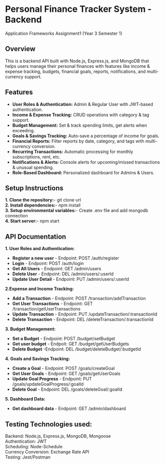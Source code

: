 
# Personal Finance Tracker System - Backend
Application Frameworks Assignment1 (Year 3 Semester 1)

## Overview
This is a backend API built with Node.js, Express.js, and MongoDB that helps users manage their personal finances with features like income & expense tracking, budgets, financial goals, reports, notifications, and multi-currency support.

## Features
- **User Roles & Authentication:** Admin & Regular User with JWT-based authentication.     
- **Income & Expense Tracking:** CRUD operations with category & tag support.        
- **Budget Management:** Set & track spending limits, get alerts when exceeding.       
- **Goals & Savings Tracking:** Auto-save a percentage of income for goals.               
- **Financial Reports:** Filter reports by date, category, and tags with multi-currency conversion.       
- **Recurring Transactions:** Automatic processing for monthly subscriptions, rent, etc.         
- **Notifications & Alerts:** Console alerts for upcoming/missed transactions & unusual spending.  
- **Role-Based Dashboard:** Personalized dashboard for Admins & Users.

## Setup Instructions
  **1. Clone the repository:**- git clone url   
  **2. Install dependencies:**- npm install   
  **3. Setup environmental variables:**- Create .env file and add mongodb connection   
  **4. Start server:**- npm start   

## API Documentation
**1. User Roles and Authentication:**   
- **Register a new user** - Endpoint: POST /auth/register
- **Login** - Endpoint: POST /auth/login
- **Get All Users** - Endpoint: GET /admin/users
- **Delete User** - Endpoint: DEL /admin/users/:userId    
- **Update User Detail** - Endpoint: PUT /admin/users/:userId   

**2.Expense and Income Tracking:**    
- **Add a Transaction** - Endpoint: POST  /transaction/addTransaction   
- **Get User Transactions** - Endpoint: GET /transaction/getUserTransactions
- **Update Transaction** - Endpoint: PUT /updateTransaction/:transactionId
- **Delete Transaction** - Endpoint: DEL /deleteTransaction/:transactionId

**3. Budget Management:**     
- **Set a Budget** - Endpoint: POST  /budget/setBudget
- **Get user budget** - Endpoit: GET /budget/getUserBudgets
- **Delete Budget** -Endpoint: DEL /budget/deleteBudget/:budgetId

**4. Goals and Savings Tracking:**
- **Create a Goal** - Endpoint: POST  /goals/createGoal
- **Get User Goals** - Endpoint: GET  /goals/getUserGoals
- **Update Goal Progress** - Endpoint: PUT /goals/updateGoalProgress/:goalId
- **Delete Goal** - Endpoint: DEL /goals/deleteGoal/:goalId

**5. Dashboard Data:**
- **Get dashboard data** - Endpoint: GET /admin/dashboard

## Testing Technologies used:         
Backend: Node.js, Express.js, MongoDB, Mongoose         
Authentication: JWT      
Scheduling: Node-Schedule     
Currency Conversion: Exchange Rate API     
Testing: Jest/Postman   
